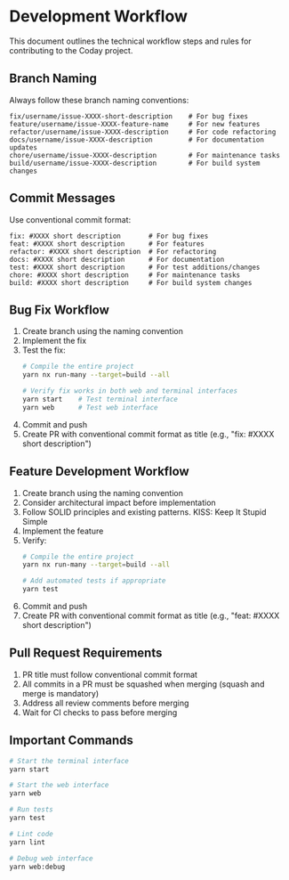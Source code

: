 # Development Workflow

This document outlines the technical workflow steps and rules for contributing to the Coday project.

## Branch Naming

Always follow these branch naming conventions:
```
fix/username/issue-XXXX-short-description    # For bug fixes
feature/username/issue-XXXX-feature-name     # For new features
refactor/username/issue-XXXX-description     # For code refactoring
docs/username/issue-XXXX-description         # For documentation updates
chore/username/issue-XXXX-description        # For maintenance tasks
build/username/issue-XXXX-description        # For build system changes
```

## Commit Messages

Use conventional commit format:
```
fix: #XXXX short description       # For bug fixes
feat: #XXXX short description      # For features
refactor: #XXXX short description  # For refactoring
docs: #XXXX short description      # For documentation
test: #XXXX short description      # For test additions/changes
chore: #XXXX short description     # For maintenance tasks
build: #XXXX short description     # For build system changes
```

## Bug Fix Workflow

1. Create branch using the naming convention
2. Implement the fix
3. Test the fix:
   ```bash
   # Compile the entire project
   yarn nx run-many --target=build --all
   
   # Verify fix works in both web and terminal interfaces
   yarn start    # Test terminal interface
   yarn web      # Test web interface
   ```
4. Commit and push
5. Create PR with conventional commit format as title (e.g., "fix: #XXXX short description")

## Feature Development Workflow

1. Create branch using the naming convention
2. Consider architectural impact before implementation
3. Follow SOLID principles and existing patterns. KISS: Keep It Stupid Simple
4. Implement the feature
5. Verify:
   ```bash
   # Compile the entire project
   yarn nx run-many --target=build --all
   
   # Add automated tests if appropriate
   yarn test
   ```
6. Commit and push
7. Create PR with conventional commit format as title (e.g., "feat: #XXXX short description")

## Pull Request Requirements

1. PR title must follow conventional commit format
2. All commits in a PR must be squashed when merging (squash and merge is mandatory)
3. Address all review comments before merging
4. Wait for CI checks to pass before merging

## Important Commands

```bash
# Start the terminal interface
yarn start

# Start the web interface
yarn web

# Run tests
yarn test

# Lint code
yarn lint

# Debug web interface
yarn web:debug
```